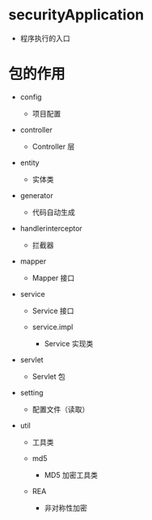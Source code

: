 # securityApplication

- 程序执行的入口

# 包的作用

- config

    - 项目配置
    
- controller

    - Controller 层
    
- entity

    - 实体类
    
- generator

    - 代码自动生成
    
- handlerinterceptor

    - 拦截器
    
- mapper

    - Mapper 接口
    
- service

    - Service 接口
    
    - service.impl
    
        - Service 实现类
    
- servlet

    - Servlet 包
    
- setting

    - 配置文件（读取）
    
- util

    - 工具类
    
    - md5
        
        - MD5 加密工具类
        
    - REA
        
        - 非对称性加密